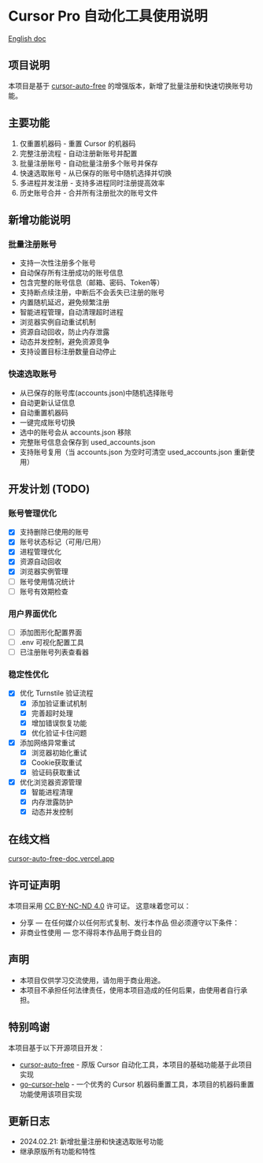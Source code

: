 # Cursor Pro 自动化工具使用说明

[English doc](./README.EN.md)

## 项目说明
本项目是基于 [cursor-auto-free](https://github.com/chengazhen/cursor-auto-free) 的增强版本，新增了批量注册和快速切换账号功能。

## 主要功能
1. 仅重置机器码 - 重置 Cursor 的机器码
2. 完整注册流程 - 自动注册新账号并配置
3. 批量注册账号 - 自动批量注册多个账号并保存
4. 快速选取账号 - 从已保存的账号中随机选择并切换
5. 多进程并发注册 - 支持多进程同时注册提高效率
6. 历史账号合并 - 合并所有注册批次的账号文件

## 新增功能说明

### 批量注册账号
- 支持一次性注册多个账号
- 自动保存所有注册成功的账号信息
- 包含完整的账号信息（邮箱、密码、Token等）
- 支持断点续注册，中断后不会丢失已注册的账号
- 内置随机延迟，避免频繁注册
- 智能进程管理，自动清理超时进程
- 浏览器实例自动重试机制
- 资源自动回收，防止内存泄露
- 动态并发控制，避免资源竞争
- 支持设置目标注册数量自动停止

### 快速选取账号
- 从已保存的账号库(accounts.json)中随机选择账号
- 自动更新认证信息
- 自动重置机器码
- 一键完成账号切换
- 选中的账号会从 accounts.json 移除
- 完整账号信息会保存到 used_accounts.json
- 支持账号复用（当 accounts.json 为空时可清空 used_accounts.json 重新使用）

## 开发计划 (TODO)

### 账号管理优化
- [x] 支持删除已使用的账号
- [x] 账号状态标记（可用/已用）
- [x] 进程管理优化
- [x] 资源自动回收
- [x] 浏览器实例管理
- [ ] 账号使用情况统计
- [ ] 账号有效期检查

### 用户界面优化
- [ ] 添加图形化配置界面
- [ ] .env 可视化配置工具
- [ ] 已注册账号列表查看器

### 稳定性优化
- [x] 优化 Turnstile 验证流程
  - [x] 添加验证重试机制
  - [x] 完善超时处理
  - [x] 增加错误恢复功能
  - [x] 优化验证卡住问题
- [x] 添加网络异常重试
  - [x] 浏览器初始化重试
  - [x] Cookie获取重试
  - [x] 验证码获取重试
- [x] 优化浏览器资源管理
  - [x] 智能进程清理
  - [x] 内存泄露防护
  - [x] 动态并发控制

## 在线文档
[cursor-auto-free-doc.vercel.app](https://cursor-auto-free-doc.vercel.app)

## 许可证声明
本项目采用 [CC BY-NC-ND 4.0](https://creativecommons.org/licenses/by-nc-nd/4.0/) 许可证。
这意味着您可以：
- 分享 — 在任何媒介以任何形式复制、发行本作品
但必须遵守以下条件：
- 非商业性使用 — 您不得将本作品用于商业目的

## 声明
- 本项目仅供学习交流使用，请勿用于商业用途。
- 本项目不承担任何法律责任，使用本项目造成的任何后果，由使用者自行承担。

## 特别鸣谢
本项目基于以下开源项目开发：

- [cursor-auto-free](https://github.com/chengazhen/cursor-auto-free) - 原版 Cursor 自动化工具，本项目的基础功能基于此项目实现
- [go-cursor-help](https://github.com/yuaotian/go-cursor-help) - 一个优秀的 Cursor 机器码重置工具，本项目的机器码重置功能使用该项目实现

## 更新日志
- 2024.02.21: 新增批量注册和快速选取账号功能
- 继承原版所有功能和特性